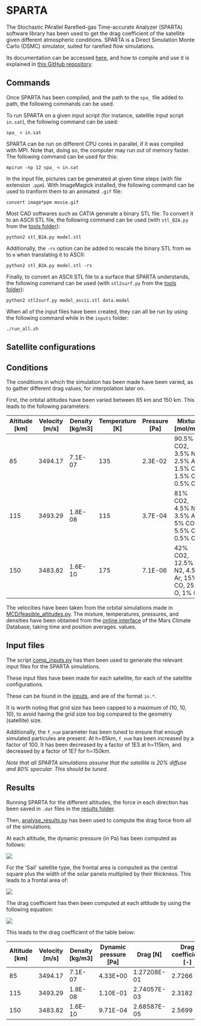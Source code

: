 # SPARTA

The Stochastic PArallel Rarefied-gas Time-accurate Analyzer (SPARTA) software library has been used to get the drag coefficient of the satellite given different atmospheric conditions. SPARTA is a Direct Simulation Monte Carlo (DSMC) simulator, suited for rarefied flow simulations.

Its documentation can be accessed [here](https://sparta.github.io/), and how to compile and use it is explained in [this GitHub repository](https://github.com/sparta/sparta/blob/master/BUILD_CMAKE.md).

## Commands

Once SPARTA has been compiled, and the path to the `spa_` file added to path, the following commands can be used.

To run SPARTA on a given input script (for instance, satellite input script `in.sat`), the following command can be used:
```
spa_ < in.sat
```

SPARTA can be run on different CPU cores in parallel, if it was compiled with MPI.
Note that, doing so, the computer may run out of memory faster.
The following command can be used for this:
```
mpirun -np 12 spa_ < in.sat
```

In the input file, pictures can be generated at given time steps (with file extension `.ppm`).
With ImageMagick installed, the following command can be used to tranform them to an animated `.gif` file:
```
convert image*ppm movie.gif
```

Most CAD softwares such as CATIA generate a binary STL file. To convert it to an ASCII STL file, the following command can be used (with `stl_B2A.py` from the [tools folder](tools)):
```
python2 stl_B2A.py model.stl
```
Additionally, the `-rs` option can be added to rescale the binary STL from `mm` to `m` when translating it to ASCII:
```
python2 stl_B2A.py model.stl -rs
```

Finally, to convert an ASCII STL file to a surface that SPARTA understands, the following command can be used (with `stl2surf.py` from the [tools folder](tools)):
```
python2 stl2surf.py model_ascii.stl data.model
```

When all of the input files have been created, they can all be run by using the following command while in the `inputs` folder:
```
./run_all.sh
```

## Satellite configurations



## Conditions

The conditions in which the simulation has been made have been varied, as to gather different drag values, for interpolation later on.

First, the orbital altitudes have been varied between 85 km and 150 km.
This leads to the following parameters:

| Altitude [km] | Velocity [m/s] | Density [kg/m3] | Temperature [K] | Pressure [Pa] | Mixture [mol/mol]                                     |
|---------------|----------------|-----------------|-----------------|---------------|-------------------------------------------------------|
| 85            | 3494.17        | 7.1E-07         | 135             | 2.3E-02       | 90.5% CO2, 3.5% N2, 2.5% Ar, 1.5% CO, 1.5% O, 0.5% O2 |
| 115           | 3493.29        | 1.8E-08         | 115             | 3.7E-04       | 81% CO2, 4.5% N2, 3.5% Ar, 5% CO, 5.5% O, 0.5% O2     |
| 150           | 3483.82        | 1.6E-10         | 175             | 7.1E-06       | 42% CO2, 12.5% N2, 4.5% Ar, 15% CO, 25% O, 1% O2      |

The velocities have been taken from the orbital simulations made in [MCD/feasible_altitudes.py](../MCD/feasible_altitudes.py).
The mixture, temperatures, pressures, and densities have been obtained from the [online interface](http://www-mars.lmd.jussieu.fr/mcd_python) of the Mars Climate Database, taking time and position averages. values.

## Input files
The script [comp_inputs.py](setup/comp_inputs.py) has then been used to generate the relevant input files for the SPARTA simulations.

These input files have been made for each satellite, for each of the satellite configurations.

These can be found in the [inputs](setup/inputs), and are of the format `in.*`.

It is worth noting that grid size has been capped to a maximum of (10, 10, 10), to avoid having the grid size too big compared to the geometry (satellite) size.

Additionally, the `f_num` parameter has been tuned to ensure that enough simulated particules are present. At h=85km, `f_num` has been increased by a factor of 100. It has been decreased by a factor of 1E3 at h=115km, and decreased by a factor of 1E7 for h=150km.

*Note that all SPARTA simulations assume that the satellite is 20% diffuse and 80% specular. This should be tuned.*

## Results

Running SPARTA for the different altitudes, the force in each direction has been saved in `.dat` files in the [results folder](results).

Then, [analyse_results.py](analyse_results.py) has been used to compute the drag force from all of the simulations.

At each altitude, the dynamic pressure (in Pa) has been computed as follows:

<img src="https://render.githubusercontent.com/render/math?math=q%20=%20\frac{1}{2}%20\cdot%20\rho%20\cdot%20V^2">

For the 'Sail' satellite type, the frontal area is computed as the central square plus the width of the solar panels multiplied by their thickness. This leads to a frontal area of:

<img src="https://render.githubusercontent.com/render/math?math=S%20=%20100%20\cdot%20100%20+%202%20\cdot%20191%20\cdot%202%20=%2010764%20mm^2%20=%200.010764%20m^2">

The drag coefficient has then been computed at each altitude by using the following equation:

<img src="https://render.githubusercontent.com/render/math?math=C_D%20=%20\frac{D}{q%20\cdot%20S}">

This leads to the drag coefficient of the table below:

| Altitude [km] | Velocity [m/s] | Density [kg/m3] | Dynamic pressure [Pa] | Drag [N]    | Drag coefficient [-] |
|---------------|----------------|-----------------|-----------------------|-------------|----------------------|
| 85            | 3494.17        | 7.1E-07         | 4.33E+00              | 1.27208E-01 | 2.7266               |
| 115           | 3493.29        | 1.8E-08         | 1.10E-01              | 2.74057E-03 | 2.3182               |
| 150           | 3483.82        | 1.6E-10         | 9.71E-04              | 2.68587E-05 | 2.5699               |
